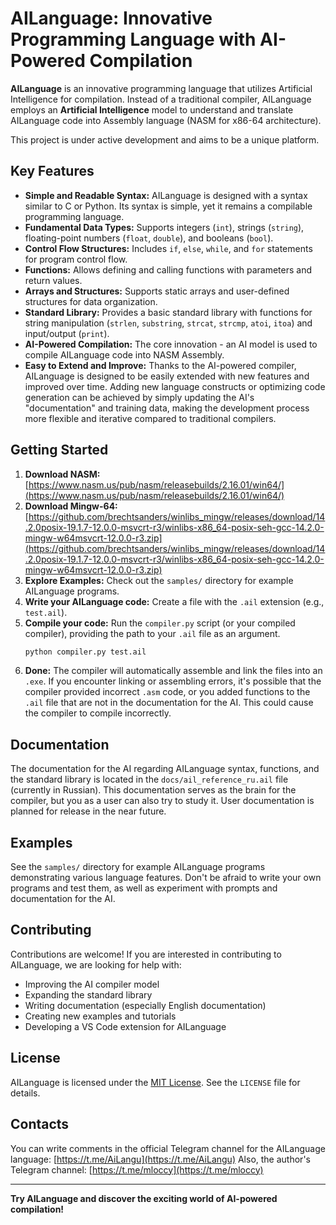 # AILanguage: Innovative Programming Language with AI-Powered Compilation

**AILanguage** is an innovative programming language that utilizes Artificial Intelligence for compilation. Instead of a traditional compiler, AILanguage employs an **Artificial Intelligence** model to understand and translate AILanguage code into Assembly language (NASM for x86-64 architecture).

This project is under active development and aims to be a unique platform.

## Key Features

*   **Simple and Readable Syntax:** AILanguage is designed with a syntax similar to C or Python. Its syntax is simple, yet it remains a compilable programming language.
*   **Fundamental Data Types:** Supports integers (`int`), strings (`string`), floating-point numbers (`float`, `double`), and booleans (`bool`).
*   **Control Flow Structures:** Includes `if`, `else`, `while`, and `for` statements for program control flow.
*   **Functions:**  Allows defining and calling functions with parameters and return values.
*   **Arrays and Structures:** Supports static arrays and user-defined structures for data organization.
*   **Standard Library:**  Provides a basic standard library with functions for string manipulation (`strlen`, `substring`, `strcat`, `strcmp`, `atoi`, `itoa`) and input/output (`print`).
*   **AI-Powered Compilation:**  The core innovation - an AI model is used to compile AILanguage code into NASM Assembly.
*   **Easy to Extend and Improve:**  Thanks to the AI-powered compiler, AILanguage is designed to be easily extended with new features and improved over time.  Adding new language constructs or optimizing code generation can be achieved by simply updating the AI's "documentation" and training data, making the development process more flexible and iterative compared to traditional compilers.

## Getting Started

1.  **Download NASM:** [https://www.nasm.us/pub/nasm/releasebuilds/2.16.01/win64/](https://www.nasm.us/pub/nasm/releasebuilds/2.16.01/win64/)
2.  **Download Mingw-64:** [https://github.com/brechtsanders/winlibs_mingw/releases/download/14.2.0posix-19.1.7-12.0.0-msvcrt-r3/winlibs-x86_64-posix-seh-gcc-14.2.0-mingw-w64msvcrt-12.0.0-r3.zip](https://github.com/brechtsanders/winlibs_mingw/releases/download/14.2.0posix-19.1.7-12.0.0-msvcrt-r3/winlibs-x86_64-posix-seh-gcc-14.2.0-mingw-w64msvcrt-12.0.0-r3.zip)
3.  **Explore Examples:** Check out the `samples/` directory for example AILanguage programs.
4.  **Write your AILanguage code:** Create a file with the `.ail` extension (e.g., `test.ail`).
5.  **Compile your code:** Run the `compiler.py` script (or your compiled compiler), providing the path to your `.ail` file as an argument.
    ```bash
    python compiler.py test.ail
    ```
6.  **Done:** The compiler will automatically assemble and link the files into an `.exe`. If you encounter linking or assembling errors, it's possible that the compiler provided incorrect `.asm` code, or you added functions to the `.ail` file that are not in the documentation for the AI. This could cause the compiler to compile incorrectly.

## Documentation

The documentation for the AI regarding AILanguage syntax, functions, and the standard library is located in the `docs/ail_reference_ru.ail` file (currently in Russian). This documentation serves as the brain for the compiler, but you as a user can also try to study it.
User documentation is planned for release in the near future.

## Examples

See the `samples/` directory for example AILanguage programs demonstrating various language features. Don't be afraid to write your own programs and test them, as well as experiment with prompts and documentation for the AI.

## Contributing

Contributions are welcome! If you are interested in contributing to AILanguage, we are looking for help with:

*   Improving the AI compiler model
*   Expanding the standard library
*   Writing documentation (especially English documentation)
*   Creating new examples and tutorials
*   Developing a VS Code extension for AILanguage

## License

AILanguage is licensed under the [MIT License](LICENSE). See the `LICENSE` file for details.

## Contacts

You can write comments in the official Telegram channel for the AILanguage language: [https://t.me/AiLangu](https://t.me/AiLangu)
Also, the author's Telegram channel: [https://t.me/mloccy](https://t.me/mloccy)

---

**Try AILanguage and discover the exciting world of AI-powered compilation!**
